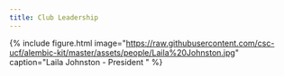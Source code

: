 ```yaml
---
title: Club Leadership
---
```


{% include figure.html image="https://raw.githubusercontent.com/csc-ucf/alembic-kit/master/assets/people/Laila%20Johnston.jpg" caption="Laila Johnston - President " %}

